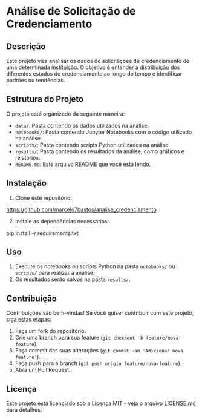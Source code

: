# Análise de Solicitação de Credenciamento

## Descrição

Este projeto visa analisar os dados de solicitações de credenciamento de uma determinada instituição. O objetivo é entender a distribuição dos diferentes estados de credenciamento ao longo do tempo e identificar padrões ou tendências.

## Estrutura do Projeto

O projeto está organizado da seguinte maneira:

- `data/`: Pasta contendo os dados utilizados na análise.
- `notebooks/`: Pasta contendo Jupyter Notebooks com o código utilizado na análise.
- `scripts/`: Pasta contendo scripts Python utilizados na análise.
- `results/`: Pasta contendo os resultados da análise, como gráficos e relatórios.
- `README.md`: Este arquivo README que você está lendo.

## Instalação

1. Clone este repositório:

https://github.com/marcelo7bastos/analise_credenciamento

2. Instale as dependências necessárias:

pip install -r requirements.txt


## Uso

1. Execute os notebooks ou scripts Python na pasta `notebooks/` ou `scripts/` para realizar a análise.
2. Os resultados serão salvos na pasta `results/`.

## Contribuição

Contribuições são bem-vindas! Se você quiser contribuir com este projeto, siga estas etapas:

1. Faça um fork do repositório.
2. Crie uma branch para sua feature (`git checkout -b feature/nova-feature`).
3. Faça commit das suas alterações (`git commit -am 'Adicionar nova feature'`).
4. Faça push para a branch (`git push origin feature/nova-feature`).
5. Abra um Pull Request.

## Licença

Este projeto está licenciado sob a Licença MIT - veja o arquivo [LICENSE.md](LICENSE.md) para detalhes.
